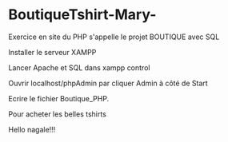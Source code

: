 # BoutiqueTshirt-Mary-
Exercice en site du PHP s'appelle le projet BOUTIQUE avec SQL


Installer le serveur XAMPP

Lancer Apache et SQL dans xampp control

Ouvrir localhost/phpAdmin par cliquer Admin à côté de Start

Ecrire le fichier Boutique_PHP.

Pour acheter les belles tshirts

Hello nagale!!!

